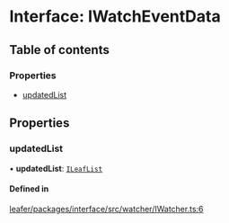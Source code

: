 # Interface: IWatchEventData

## Table of contents

### Properties

- [updatedList](IWatchEventData.md#updatedlist)

## Properties

### updatedList

• **updatedList**: [`ILeafList`](ILeafList.md)

#### Defined in

[leafer/packages/interface/src/watcher/IWatcher.ts:6](https://github.com/leaferjs/leafer/blob/27a24ec/packages/interface/src/watcher/IWatcher.ts#L6)
